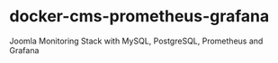 # docker-cms-prometheus-grafana
Joomla Monitoring Stack with MySQL, PostgreSQL, Prometheus and Grafana
